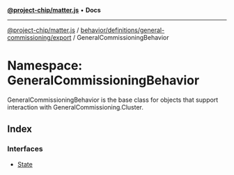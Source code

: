 [**@project-chip/matter.js**](../../../../../../README.md) • **Docs**

***

[@project-chip/matter.js](../../../../../../modules.md) / [behavior/definitions/general-commissioning/export](../../README.md) / GeneralCommissioningBehavior

# Namespace: GeneralCommissioningBehavior

GeneralCommissioningBehavior is the base class for objects that support interaction with GeneralCommissioning.Cluster.

## Index

### Interfaces

- [State](interfaces/State.md)
